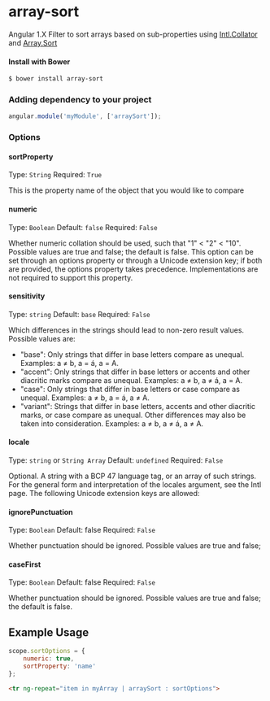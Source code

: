 # array-sort
Angular 1.X Filter to sort arrays based on sub-properties using [Intl.Collator](https://developer.mozilla.org/en-US/docs/Web/JavaScript/Reference/Global_Objects/Collator)
and [Array.Sort](https://developer.mozilla.org/en-US/docs/Web/JavaScript/Reference/Global_Objects/Array/sort)

#### Install with Bower
```sh
$ bower install array-sort
```

### Adding dependency to your project

```js
angular.module('myModule', ['arraySort']);
```

### Options
#### sortProperty
Type: `String`
Required: `True`

This is the property name of the object that you would like to compare

#### numeric
Type: `Boolean`
Default: `false`
Required: `False`

Whether numeric collation should be used, such that "1" < "2" < "10". Possible values are true and false; the default is false. This option can be set through an options property or through a Unicode extension key; if both are provided, the options property takes precedence. Implementations are not required to support this property.

#### sensitivity
Type: `string`
Default: `base`
Required: `False`

Which differences in the strings should lead to non-zero result values. Possible values are:

- "base": Only strings that differ in base letters compare as unequal. Examples: a ≠ b, a = á, a = A.
- "accent": Only strings that differ in base letters or accents and other diacritic marks compare as unequal. Examples: a ≠ b, a ≠ á, a = A.
- "case": Only strings that differ in base letters or case compare as unequal. Examples: a ≠ b, a = á, a ≠ A.
- "variant": Strings that differ in base letters, accents and other diacritic marks, or case compare as unequal. Other differences may also be taken into consideration. Examples: a ≠ b, a ≠ á, a ≠ A.

#### locale
Type: `string` or `String Array`
Default: `undefined`
Required: `False`

Optional. A string with a BCP 47 language tag, or an array of such strings. For the general form and interpretation of the locales argument, see the Intl page. The following Unicode extension keys are allowed:

#### ignorePunctuation
Type: `Boolean`
Default: false
Required: `False`

Whether punctuation should be ignored. Possible values are true and false;

#### caseFirst
Type: `Boolean`
Default: false
Required: `False`

Whether punctuation should be ignored. Possible values are true and false; the default is false.

## Example Usage

```js
scope.sortOptions = {
    numeric: true,
    sortProperty: 'name'
};
```

```html
<tr ng-repeat="item in myArray | arraySort : sortOptions">
```
